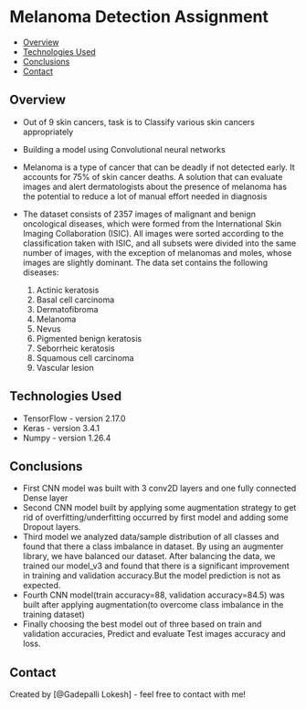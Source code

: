 # Melanoma Detection Assignment
* [Overview](#overview)
* [Technologies Used](#technologies-used)
* [Conclusions](#conclusions)
* [Contact](#contact)

## Overview  
- Out of 9 skin cancers, task is to Classify various skin cancers appropriately
- Building a model using Convolutional neural networks 
- Melanoma is a type of cancer that can be deadly if not detected early. It accounts for 75% of skin cancer deaths. A solution that can evaluate images and alert 
  dermatologists about the presence of melanoma has the potential to reduce a lot of manual effort needed in diagnosis
- The dataset consists of 2357 images of malignant and benign oncological diseases, which were formed from the International Skin Imaging Collaboration (ISIC). All images 
  were sorted according to the classification taken with ISIC, and all subsets were divided into the same number of images, with the exception of melanomas and moles, whose 
  images are slightly dominant. The data set contains the following diseases:

  1. Actinic keratosis
  2. Basal cell carcinoma
  3. Dermatofibroma
  4. Melanoma
  5. Nevus
  6. Pigmented benign keratosis
  7. Seborrheic keratosis
  8. Squamous cell carcinoma
  9. Vascular lesion

## Technologies Used
- TensorFlow - version 2.17.0
- Keras - version 3.4.1
- Numpy - version 1.26.4

  
## Conclusions
- First CNN model was built with 3 conv2D layers and one fully connected Dense layer
- Second CNN model built by applying some augmentation strategy to get rid of overfitting/underfitting occurred by first model and adding some Dropout layers.
- Third  model we analyzed data/sample distribution of all classes and found that there a class imbalance in dataset. By using an augmenter library, we have balanced our 
  dataset. After balancing the data, we trained our model_v3 and found that there is a significant improvement in training and validation accuracy.But the model prediction 
  is not as expected. 
- Fourth CNN model(train accuracy=88, validation accuracy=84.5) was built after applying augmentation(to overcome class imbalance in the training dataset)
- Finally choosing the best model out of three based on train and validation accuracies, Predict and evaluate Test images accuracy and loss.

## Contact
Created by [@Gadepalli Lokesh] - feel free to contact with me!

